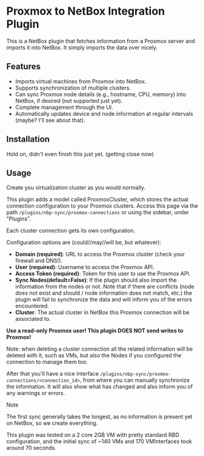 # Proxmox to NetBox Integration Plugin

This is a NetBox plugin that fetches information from a Proxmox server and imports it into NetBox. It simply imports the data over nicely.

## Features

- Imports virtual machines from Proxmox into NetBox.
- Supports synchronization of multiple clusters.
- Can sync Proxmox node details (e.g., hostname, CPU, memory) into NetBox, if desired (not supported just yet).
- Complete management through the UI.
- Automatically updates device and node information at regular intervals (maybe? I'll see about that).

## Installation

Hold on, didn't even finish this just yet. (getting close now)

## Usage

Create you virtualization cluster as you would normally.

This plugin adds a model called ProxmoxCluster, which stores the actual connection configuration to your Proxmox clusters. Access this page via the path `/plugins/nbp-sync/proxmox-connections` or using the sidebar, under "Plugins".

Each cluster connection gets its own configuration.

Configuration options are (could//may//will be, but whatever):
- **Domain (required)**: URL to access the Proxmox cluster (check your firewall and DNS!).
- **User (required)**: Username to access the Proxmox API.
- **Access Token (required)**: Token for this user to use the Proxmox API.
- **Sync Nodes(default=False)**: If the plugin should also import the information from the nodes or not. Note that if there are conflicts (node does not exist and should / node information does not match, etc.) the plugin will fail to synchronize the data and will inform you of the errors encountered.
- **Cluster**: The actual cluster in NetBox this Proxmox connection will be associated to.

**Use a read-only Proxmox user! This plugin DOES NOT send writes to Proxmox!**

Note: when deleting a cluster connection all the related information will be deleted with it, such as VMs, but also the Nodes if you configured the connection to manage them too.

After that you'll have a nice interface `/plugins/nbp-sync/proxmox-connections/<connection_id>`, from where you can manually synchronize the information. It will also show what has changed and also inform you of any warnings or errors.

> [!note]
> The first sync generally takes the longest, as no information is present yet on NetBox, so we create everything.
>
> This plugin was tested on a 2 core 2GB VM with pretty standard RBD configuration, and the initial sync of ~140 VMs and 170 VMInterfaces took around 70 seconds.
